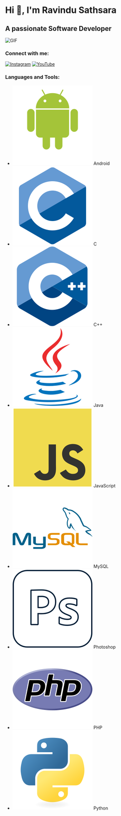 # Hi 👋, I'm Ravindu Sathsara
## A passionate Software Developer

![GIF](https://www.codium.ai/wp-content/uploads/2023/10/how-does-code-integrity-work.gif)

### Connect with me:

[![Instagram](https://raw.githubusercontent.com/rahuldkjain/github-profile-readme-generator/master/src/images/icons/Social/instagram.svg)](https://instagram.com/mrelectroofficial)
[![YouTube](https://raw.githubusercontent.com/rahuldkjain/github-profile-readme-generator/master/src/images/icons/Social/youtube.svg)](https://www.youtube.com/c/mrelectroofficialyt)

### Languages and Tools:

- ![Android](https://raw.githubusercontent.com/devicons/devicon/master/icons/android/android-original-wordmark.svg) Android
- ![C](https://raw.githubusercontent.com/devicons/devicon/master/icons/c/c-original.svg) C
- ![C++](https://raw.githubusercontent.com/devicons/devicon/master/icons/cplusplus/cplusplus-original.svg) C++
- ![Java](https://raw.githubusercontent.com/devicons/devicon/master/icons/java/java-original.svg) Java
- ![JavaScript](https://raw.githubusercontent.com/devicons/devicon/master/icons/javascript/javascript-original.svg) JavaScript
- ![MySQL](https://raw.githubusercontent.com/devicons/devicon/master/icons/mysql/mysql-original-wordmark.svg) MySQL
- ![Photoshop](https://raw.githubusercontent.com/devicons/devicon/master/icons/photoshop/photoshop-line.svg) Photoshop
- ![PHP](https://raw.githubusercontent.com/devicons/devicon/master/icons/php/php-original.svg) PHP
- ![Python](https://raw.githubusercontent.com/devicons/devicon/master/icons/python/python-original.svg) Python

